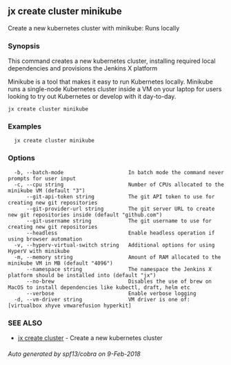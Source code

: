 ## jx create cluster minikube

Create a new kubernetes cluster with minikube: Runs locally

### Synopsis


This command creates a new kubernetes cluster, installing required local dependencies and provisions the Jenkins X platform 

Minikube is a tool that makes it easy to run Kubernetes locally. Minikube runs a single-node Kubernetes cluster inside a VM on your laptop for users looking to try out Kubernetes or develop with it day-to-day.

```
jx create cluster minikube
```

### Examples

```
  jx create cluster minikube
```

### Options

```
  -b, --batch-mode                     In batch mode the command never prompts for user input
  -c, --cpu string                     Number of CPUs allocated to the minikube VM (default "3")
      --git-api-token string           The git API token to use for creating new git repositories
      --git-provider-url string        The git server URL to create new git repositories inside (default "github.com")
      --git-username string            The git username to use for creating new git repositories
      --headless                       Enable headless operation if using browser automation
  -v, --hyperv-virtual-switch string   Additional options for using HyperV with minikube
  -m, --memory string                  Amount of RAM allocated to the minikube VM in MB (default "4096")
      --namespace string               The namespace the Jenkins X platform should be installed into (default "jx")
      --no-brew                        Disables the use of brew on MacOS to install dependencies like kubectl, draft, helm etc
      --verbose                        Enable verbose logging
  -d, --vm-driver string               VM driver is one of: [virtualbox xhyve vmwarefusion hyperkit]
```

### SEE ALSO
* [jx create cluster](jx_create_cluster.md)	 - Create a new kubernetes cluster

###### Auto generated by spf13/cobra on 9-Feb-2018
